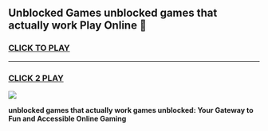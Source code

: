 
## Unblocked Games unblocked games that actually work Play Online 👋
<h3>
<a href="https://news.freeplayer.one?title=unblocked_games_that_actually_work&ref=17F">CLICK TO PLAY</a></h3>
<hr>

<h3>
<a href="https://news.freeplayer.one?title=unblocked_games_that_actually_work&ref=17F">CLICK 2 PLAY</a>
  
</h3>

<a href="https://news.freeplayer.one?title=unblocked_games_that_actually_work&ref=17F/"><img src="https://clearcache.store/games.png"></a>


**unblocked games that actually work games unblocked: Your Gateway to Fun and Accessible Online Gaming**
